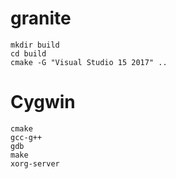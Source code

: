 # granite
```
mkdir build
cd build 
cmake -G "Visual Studio 15 2017" ..
```

# Cygwin
```
cmake
gcc-g++
gdb
make
xorg-server
```
